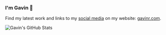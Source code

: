 ### I'm Gavin 👋

Find my latest work and links to my [social media](https://www.gavinr.com/contact/) on my website: [gavinr.com](https://gavinr.com).

![Gavin's GitHub Stats](https://github-readme-stats.vercel.app/api?username=gavinr&show_icons=true&theme=graywhite&hide_rank=true)
